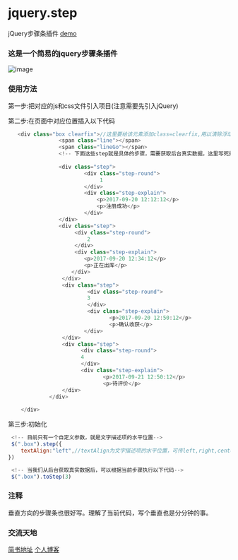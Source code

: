 # jquery.step
jQuery步骤条插件
[demo](https://weirui88888.github.io/jquery.step/)

### 这是一个简易的jquery步骤条插件
![image](https://github.com/weirui88888/jquery.step/blob/master/images/demo.jpg)
 
### 使用方法
第一步:把对应的js和css文件引入项目(注意需要先引入jQuery)
   
第二步:在页面中对应位置插入以下代码
```javascript
   <div class="box clearfix">//这里要给该元素添加class=clearfix,用以清除浮动
                <span class="line"></span>
                <span class="lineGo"></span>
                <!-- 下面这些step就是具体的步骤，需要获取后台真实数据，这里写死是为了方便理解-->
                
                <div class="step">
                        <div class="step-round">
                             1
                        </div>
                        <div class="step-explain">
                            <p>2017-09-20 12:12:12</p>
                            <p>注册成功</p>
                        </div>
                </div>
                <div class="step">
                     <div class="step-round">
                         2
                     </div>
                     <div class="step-explain">
                        <p>2017-09-20 12:34:12</p>
                        <p>正在出库</p>
                    </div>
                 </div>
                 <div class="step">
                         <div class="step-round">
                         3
                         </div>
                         <div class="step-explain">
                                <p>2017-09-20 12:50:12</p>
                                <p>确认收获</p>
                        </div>
                 </div>
                 <div class="step">
                       <div class="step-round">
                       4
                       </div>
                       <div class="step-explain">
                              <p>2017-09-21 12:50:12</p>
                              <p>待评价</p>
                 </div>
             </div>
                     
    </div>
```

第三步:初始化
```javascript
 <!-- 目前只有一个自定义参数，就是文字描述项的水平位置-->
 $(".box").step({
    textAlign:"left",//textAlign为文字描述项的水平位置，可传left,right,center
})

 <!-- 当我们从后台获取真实数据后，可以根据当前步骤执行以下代码-->
 $(".box").toStep(3)
```

### 注释
垂直方向的步骤条也很好写。理解了当前代码，写个垂直也是分分钟的事。


### 交流天地
[简书地址](http://www.jianshu.com/u/21dff31694d1)
[个人博客](https://weirui88888.github.io/)







